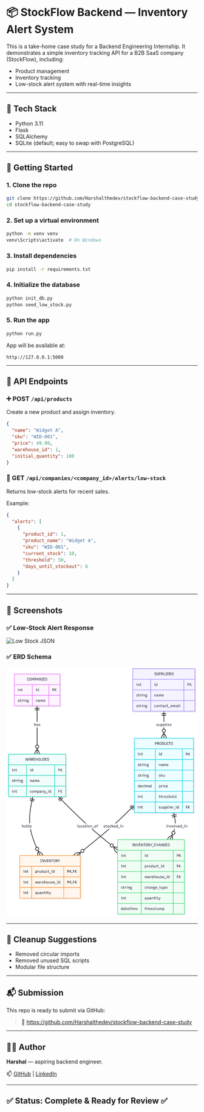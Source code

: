 # 📦 StockFlow Backend — Inventory Alert System

This is a take-home case study for a Backend Engineering Internship. It demonstrates a simple inventory tracking API for a B2B SaaS company (StockFlow), including:

- Product management
- Inventory tracking
- Low-stock alert system with real-time insights

---

## 🚀 Tech Stack
- Python 3.11
- Flask
- SQLAlchemy
- SQLite (default; easy to swap with PostgreSQL)

---

## 🏁 Getting Started

### 1. Clone the repo
```bash
git clone https://github.com/Harshalthedev/stockflow-backend-case-study.git
cd stockflow-backend-case-study
```

### 2. Set up a virtual environment
```bash
python -m venv venv
venv\Scripts\activate  # On Windows
```

### 3. Install dependencies
```bash
pip install -r requirements.txt
```

### 4. Initialize the database
```bash
python init_db.py
python seed_low_stock.py
```

### 5. Run the app
```bash
python run.py
```
App will be available at:
```
http://127.0.0.1:5000
```

---

## 🔧 API Endpoints

### ➕ POST `/api/products`
Create a new product and assign inventory.

```json
{
  "name": "Widget A",
  "sku": "WID-001",
  "price": 49.99,
  "warehouse_id": 1,
  "initial_quantity": 100
}
```

### 🚨 GET `/api/companies/<company_id>/alerts/low-stock`
Returns low-stock alerts for recent sales.

Example:
```json
{
  "alerts": [
    {
      "product_id": 1,
      "product_name": "Widget A",
      "sku": "WID-001",
      "current_stock": 10,
      "threshold": 50,
      "days_until_stockout": 6
    }
  ]
}
```

---

## 📸 Screenshots

### ✅ Low-Stock Alert Response
![Low Stock JSON](screenshots/low-stock-response.png)

### ✅ ERD Schema
![ERD Schema](screenshotserd-diagram.png.png)

---

## 🧼 Cleanup Suggestions
- Removed circular imports
- Removed unused SQL scripts
- Modular file structure

---

## 📬 Submission
This repo is ready to submit via GitHub:
> 🔗 https://github.com/Harshalthedev/stockflow-backend-case-study

---

## 🙋‍♂️ Author
**Harshal** — aspiring backend engineer.

📫 [GitHub](https://github.com/Harshalthedev) | [LinkedIn](https://linkedin.com/in/your-profile)

---

## ✅ Status: Complete & Ready for Review ✅
